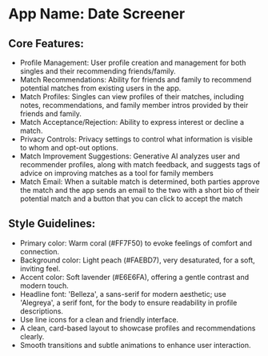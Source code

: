 # **App Name**: Date Screener

## Core Features:

- Profile Management: User profile creation and management for both singles and their recommending friends/family.
- Match Recommendations: Ability for friends and family to recommend potential matches from existing users in the app.
- Match Profiles: Singles can view profiles of their matches, including notes, recommendations, and family member intros provided by their friends and family.
- Match Acceptance/Rejection: Ability to express interest or decline a match.
- Privacy Controls: Privacy settings to control what information is visible to whom and opt-out options.
- Match Improvement Suggestions: Generative AI analyzes user and recommender profiles, along with match feedback, and suggests tags of advice on improving matches as a tool for family members
- Match Email: When a suitable match is determined, both parties approve the match and the app sends an email to the two with a short bio of their potential match and a button that you can click to accept the match

## Style Guidelines:

- Primary color: Warm coral (#FF7F50) to evoke feelings of comfort and connection.
- Background color: Light peach (#FAEBD7), very desaturated, for a soft, inviting feel.
- Accent color: Soft lavender (#E6E6FA), offering a gentle contrast and modern touch.
- Headline font: 'Belleza', a sans-serif for modern aesthetic; use 'Alegreya', a serif font, for the body to ensure readability in profile descriptions.
- Use line icons for a clean and friendly interface.
- A clean, card-based layout to showcase profiles and recommendations clearly.
- Smooth transitions and subtle animations to enhance user interaction.